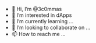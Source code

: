 - 👋 Hi, I’m @3c0mmas
- 👀 I’m interested in dApps  
- 🌱 I’m currently learning ...
- 💞️ I’m looking to collaborate on ...   
- 📫 How to reach me ... 

<!---
3c0mmas/3c0mmas is a ✨ special ✨ repository because its `README.md` (this file) appears on your GitHub profile.
You can click the Preview link to take a look at your changes.
--->
